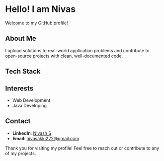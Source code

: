 # Hello! I am Nivas

Welcome to my GitHub profile!

## About Me

I upload solutions to real-world application problems and contribute to open-source projects with clean, well-documented code.

## Tech Stack


## Interests

- Web Development
- Java Developing 

## Contact

- **LinkedIn**: [Nivash S](https://www.linkedin.com/in/nivas-subramani-65b470254)
- **Email**: nivasakki222@gmail.com

Thank you for visiting my profile! Feel free to reach out or contribute to any of my projects.
